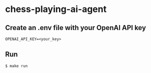 # chess-playing-ai-agent

## Create an .env file with your OpenAI API key

	OPENAI_API_KEY=<your_key>

## Run

	$ make run
